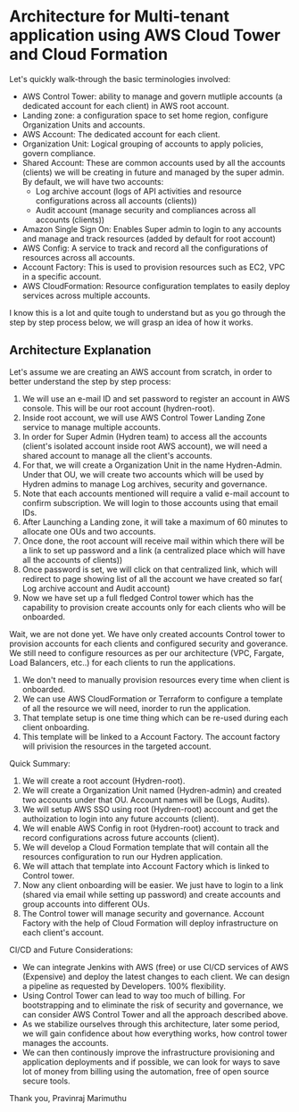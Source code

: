 # Architecture for Multi-tenant application using AWS Cloud Tower and Cloud Formation

Let's quickly walk-through the basic terminologies involved:

- AWS Control Tower: ability to manage and govern mutliple accounts (a dedicated account for each client) in AWS root account.
- Landing zone: a configuration space to set home region, configure Organization Units and accounts.
- AWS Account: The dedicated account for each client.
- Organization Unit: Logical grouping of accounts to apply policies, govern compliance.
- Shared Account: These are common accounts used by all the accounts (clients) we will be creating in future and managed by the super admin. By default, we will have two accounts:
  - Log archive account (logs of API activities and resource configurations across all accounts (clients))
  - Audit account (manage security and compliances across all accounts (clients))
- Amazon Single Sign On: Enables Super admin to login to any accounts and manage and track resources (added by default for root account)
- AWS Config: A service to track and record all the configurations of resources across all accounts.
- Account Factory: This is used to provision resources such as EC2, VPC in a specific account.
- AWS CloudFormation: Resource configuration templates to easily deploy services across multiple accounts.

I know this is a lot and quite tough to understand but as you go through the step by step process below, we will grasp an idea of how it works.

## Architecture Explanation

Let's assume we are creating an AWS account from scratch, in order to better understand the step by step process:

1. We will use an e-mail ID and set password to register an account in AWS console. This will be our root account (hydren-root).
2. Inside root account, we will use AWS Control Tower Landing Zone service to manage multiple accounts.
3. In order for Super Admin (Hydren team) to access all the accounts (client's isolated account inside root AWS account), we will need a shared account to manage all the client's accounts.
4. For that, we will create a Organization Unit in the name Hydren-Admin. Under that OU, we will create two accounts which will be used by Hydren admins to manage Log archives,  security and governance. 
5. Note that each accounts mentioned will require a valid e-mail account to confirm subscription. We will login to those accounts using that email IDs.
6. After Launching a Landing zone, it will take a maximum of 60 minutes to allocate one OUs and two accounts.
7. Once done, the root account will receive mail within which there will be a link to set up password and a link (a centralized place which will have all the accounts of clients))
8. Once password is set, we will click on that centralized link, which will redirect to page showing list of all the account we have created so far( Log archive account and Audit account)
9. Now we have set up a full fledged Control tower which has the capability to provision create accounts only for each clients who will be onboarded.

Wait, we are not done yet. We have only created accounts Control tower to provision accounts for each clients and configured security and goverance. We still need to configure resources as per our architecture (VPC, Fargate, Load Balancers, etc..) for each clients to run the applications.

1. We don't need to manually provision resources every time when client is onboarded. 
2. We can use AWS CloudFormation or Terraform to configure a template of all the resource we will need, inorder to run the application.
3. That template setup is one time thing which can be re-used during each client onboarding.
4. This template will be linked to a Account Factory. The account factory will privision the resources in the targeted account.

Quick Summary:

1. We will create a root account (Hydren-root).
2. We will create a Organization Unit named (Hydren-admin) and created two accounts under that OU. Account names will be (Logs, Audits).
3. We will setup AWS SSO using root (Hydren-root) account and get the authoization to login into any future accounts (client).
4. We will enable AWS Config in root (Hydren-root) account to track and record configurations across future accounts (client).
5. We will develop a Cloud Formation template that will contain all the resources configuration to run our Hydren application.
6. We will attach that template into Account Factory which is linked to Control tower.
7. Now any client onboarding will be easier. We just have to login to a link (shared via email while setting up password) and create accounts and group accounts into different OUs.
8. The Control tower will manage security and governance. Account Factory with the help of Cloud Formation will deploy infrastructure on each client's account.

CI/CD and Future Considerations:

- We can integrate Jenkins with AWS (free) or use CI/CD services of AWS (Expensive) and deploy the latest changes to each client. We can design a pipeline as requested by Developers. 100% flexibility.
- Using Control Tower can lead to way too much of billing. For bootstrapping and to eliminate the risk of security and governance, we can consider AWS Control Tower and all the approach described above.
- As we stabilize ourselves through this architecture, later some period, we will gain confidence about how everything works, how control tower manages the accounts.
- We can then continously improve the infrastructure provisioning and application deployments and if possible, we can look for ways to save lot of money from billing using the automation, free of open source secure tools.

Thank you, Pravinraj Marimuthu
